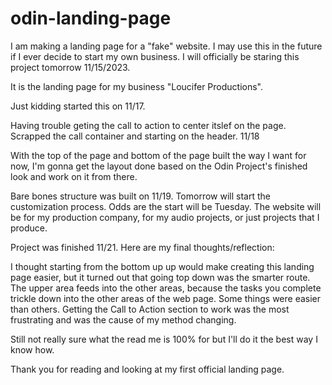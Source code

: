 # odin-landing-page
I am making a landing page for a "fake" website.
I may use this in the future if I ever decide to start my own business.
I will officially be staring this project tomorrow 11/15/2023.

It is the landing page for my business "Loucifer Productions".

Just kidding started this on 11/17.

Having trouble geting the call to action to center itslef on the page.
Scrapped the call container and starting on the header. 11/18

With the top of the page and bottom of the page built the way I want for now, I'm gonna get the layout done based on the Odin Project's finished look and work on it from there.

Bare bones structure was built on 11/19. Tomorrow will start the customization process. Odds are the start will be Tuesday. The website will be for my production company, for my audio projects, or just projects that I produce.

Project was finished 11/21. Here are my final thoughts/reflection:

I thought starting from the bottom up up would make creating this landing page easier, but it turned out that going top down was the smarter route. The upper area feeds into the other areas, because the tasks you complete trickle down into the other areas of the web page. Some things were easier than others. Getting the Call to Action section to work was the most frustrating and was the cause of my method changing.

Still not really sure what the read me is 100% for but I'll do it the best way I know how.

Thank you for reading and looking at my first official landing page.